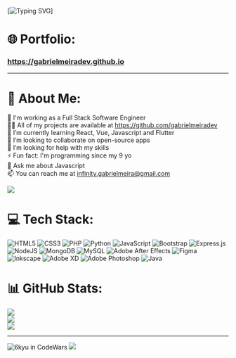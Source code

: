 [![Typing SVG](https://capsule-render.vercel.app/api?type=blur&height=123&color=DA4E5F&text=Hello%20there,%20welcome&desc=I'm%20a%20software%20engineer,%20and%20this%20is%20my%20Github&descAlign=0&descAlignY=77&animation=scaleIn&reversal=false&textBg=false&fontColor=DA4E5F&fontSize=50&fontAlign=50&section=header)]

# 🌐 Portfolio:
### https://gabrielmeiradev.github.io


---
# 💫 About Me:
🔭 I'm working as a Full Stack Software Engineer<br />
👨‍💻 All of my projects are available at https://github.com/gabrielmeiradev<br />
🌱 I’m currently learning React, Vue, Javascript and Flutter<br />
👯 I’m looking to collaborate on open-source apps<br />
🤝 I’m looking for help with my skills<br />
⚡ Fun fact: I'm programming since my 9 yo<br />
💬 Ask me about Javascript <br />
📫 You can reach me at infinity.gabrielmeira@gmail.com<br />

![](https://komarev.com/ghpvc/?username=gabrielmeiradev&color=grey)

# 💻 Tech Stack:
![HTML5](https://img.shields.io/badge/html5-%23E34F26.svg?style=for-the-badge&logo=html5&logoColor=white) ![CSS3](https://img.shields.io/badge/css3-%231572B6.svg?style=for-the-badge&logo=css3&logoColor=white) ![PHP](https://img.shields.io/badge/php-%23777BB4.svg?style=for-the-badge&logo=php&logoColor=white) ![Python](https://img.shields.io/badge/python-3670A0?style=for-the-badge&logo=python&logoColor=ffdd54) ![JavaScript](https://img.shields.io/badge/javascript-%23323330.svg?style=for-the-badge&logo=javascript&logoColor=%23F7DF1E) ![Bootstrap](https://img.shields.io/badge/bootstrap-%23563D7C.svg?style=for-the-badge&logo=bootstrap&logoColor=white) ![Express.js](https://img.shields.io/badge/express.js-%23404d59.svg?style=for-the-badge&logo=express&logoColor=%2361DAFB) ![NodeJS](https://img.shields.io/badge/node.js-6DA55F?style=for-the-badge&logo=node.js&logoColor=white) ![MongoDB](https://img.shields.io/badge/MongoDB-%234ea94b.svg?style=for-the-badge&logo=mongodb&logoColor=white) ![MySQL](https://img.shields.io/badge/mysql-%2300f.svg?style=for-the-badge&logo=mysql&logoColor=white) ![Adobe After Effects](https://img.shields.io/badge/Adobe%20After%20Effects-9999FF.svg?style=for-the-badge&logo=Adobe%20After%20Effects&logoColor=white) 	![Figma](https://img.shields.io/badge/figma-%23F24E1E.svg?style=for-the-badge&logo=figma&logoColor=white) ![Inkscape](https://img.shields.io/badge/Inkscape-e0e0e0?style=for-the-badge&logo=inkscape&logoColor=080A13) ![Adobe XD](https://img.shields.io/badge/Adobe%20XD-470137?style=for-the-badge&logo=Adobe%20XD&logoColor=#FF61F6) ![Adobe Photoshop](https://img.shields.io/badge/adobephotoshop-%2331A8FF.svg?style=for-the-badge&logo=adobephotoshop&logoColor=white) ![Java](https://img.shields.io/badge/java-%23ED8B00.svg?style=for-the-badge&logo=java&logoColor=white)
# 📊 GitHub Stats:
![](https://github-readme-stats.vercel.app/api?username=gabrielmeiradev&theme=dark&hide_border=false&include_all_commits=false&count_private=false)<br/>
![](https://github-readme-streak-stats.herokuapp.com/?user=gabrielmeiradev&theme=dark&hide_border=false)<br/>
![](https://github-readme-stats.vercel.app/api/top-langs/?username=gabrielmeiradev&theme=dark&hide_border=false&include_all_commits=false&count_private=false&layout=compact)

---
![6kyu in CodeWars](https://www.codewars.com/users/gabrielmeira/badges/large)
[![](https://visitcount.itsvg.in/api?id=gabrielmeiradev&icon=0&color=0)](https://visitcount.itsvg.in)
